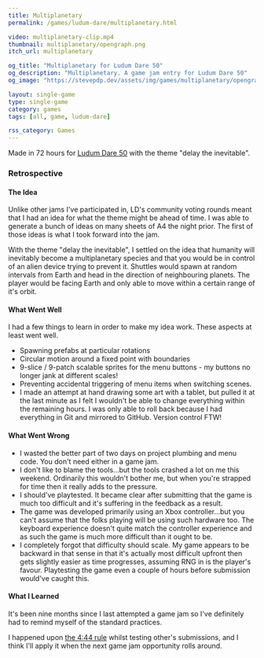 ```yaml
---
title: Multiplanetary
permalink: /games/ludum-dare/multiplanetary.html

video: multiplanetary-clip.mp4
thumbnail: multiplanetary/opengraph.png
itch_url: multiplanetary

og_title: "Multiplanetary for Ludum Dare 50"
og_description: "Multiplanetary. A game jam entry for Ludum Dare 50"
og_image: "https://stevepdp.dev/assets/img/games/multiplanetary/opengraph.png"

layout: single-game
type: single-game
category: games
tags: [all, game, ludum-dare]

rss_category: Games
---
```


Made in 72 hours for <a href="https://ldjam.com/events/ludum-dare/50" rel="noopener" target="_blank">Ludum Dare 50</a> with the theme "delay the inevitable".

### Retrospective

#### The Idea

Unlike other jams I&apos;ve participated in, LD&apos;s community voting rounds meant that I had an idea for what the theme might be ahead of time. I was able to generate a bunch of ideas on many sheets of A4 the night prior. The first of those ideas is what I took forward into the jam.

With the theme "delay the inevitable", I settled on the idea that humanity will inevitably become a multiplanetary species and that you would be in control of an alien device trying to prevent it. Shuttles would spawn at random intervals from Earth and head in the direction of neighbouring planets. The player would be facing Earth and only able to move within a certain range of it&apos;s orbit.


#### What Went Well
I had a few things to learn in order to make my idea work. These aspects at least went well.

* Spawning prefabs at particular rotations
* Circular motion around a fixed point with boundaries
* 9-slice / 9-patch scalable sprites for the menu buttons - my buttons no longer jank at different scales!
* Preventing accidental triggering of menu items when switching scenes.
* I made an attempt at hand drawing some art with a tablet, but pulled it at the last minute as I felt I wouldn&apos;t be able to change everything within the remaining hours. I was only able to roll back because I had everything in Git and mirrored to GitHub. Version control FTW!


#### What Went Wrong

* I wasted the better part of two days on project plumbing and menu code. You don&apos;t need either in a game jam.
* I don&apos;t like to blame the tools...but the tools crashed a lot on me this weekend. Ordinarily this wouldn&apos;t bother me, but when you&apos;re strapped for time then it really adds to the pressure.
* I should&apos;ve playtested. It became clear after submitting that the game is much too difficult and it&apos;s suffering in the feedback as a result.
* The game was developed primarily using an Xbox controller...but you can&apos;t assume that the folks playing will be using such hardware too. The keyboard experience doesn&apos;t quite match the controller experience and as such the game is much more difficult than it ought to be.
* I completely forgot that difficulty should scale. My game appears to be backward in that sense in that it&apos;s actually most difficult upfront then gets slightly easier as time progresses, assuming RNG in is the player&apos;s favour. Playtesting the game even a couple of hours before submission would&apos;ve caught this.


#### What I Learned

It&apos;s been nine months since I last attempted a game jam so I&apos;ve definitely had to remind myself of the standard practices.

I happened upon <a href="https://www.youtube.com/watch?v=lPyYZjCQ0Is" rel="noopener" target="_blank">the 4:44 rule</a> whilst testing other&apos;s submissions, and I think I'll apply it when the next game jam opportunity rolls around.